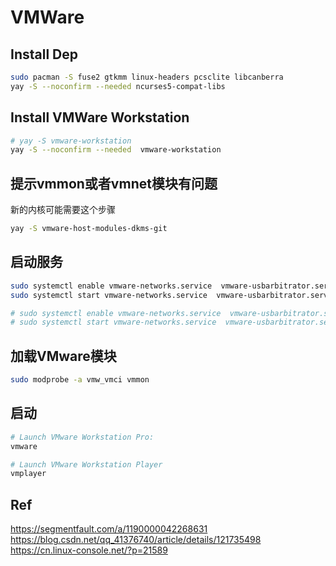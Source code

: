 # VMWare

## Install Dep

```bash
sudo pacman -S fuse2 gtkmm linux-headers pcsclite libcanberra 
yay -S --noconfirm --needed ncurses5-compat-libs
```

## Install VMWare Workstation

```bash
# yay -S vmware-workstation
yay -S --noconfirm --needed  vmware-workstation
```

## 提示vmmon或者vmnet模块有问题

新的内核可能需要这个步骤

```bash
yay -S vmware-host-modules-dkms-git
```

## 启动服务

```bash
sudo systemctl enable vmware-networks.service  vmware-usbarbitrator.service
sudo systemctl start vmware-networks.service  vmware-usbarbitrator.service

# sudo systemctl enable vmware-networks.service  vmware-usbarbitrator.service vmware-hostd.service
# sudo systemctl start vmware-networks.service  vmware-usbarbitrator.service vmware-hostd.service
```

## 加载VMware模块

```bash
sudo modprobe -a vmw_vmci vmmon
```

## 启动

```bash
# Launch VMware Workstation Pro:
vmware

# Launch VMware Workstation Player
vmplayer
```

## Ref

https://segmentfault.com/a/1190000042268631
https://blog.csdn.net/qq_41376740/article/details/121735498
https://cn.linux-console.net/?p=21589
